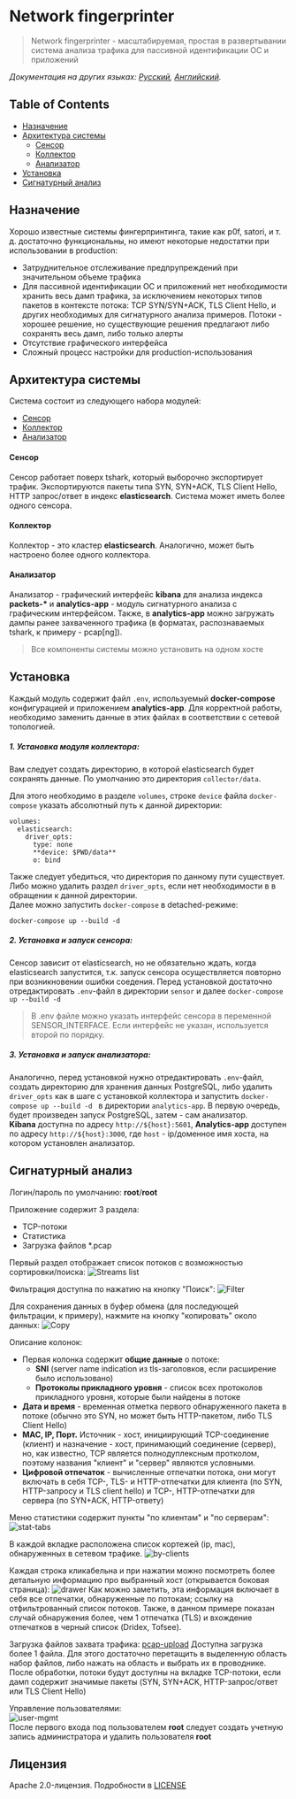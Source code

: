 # Network fingerprinter

> Network fingerprinter - масштабируемая, простая в развертывании система анализа трафика для пассивной идентификации ОС и приложений

*Документация на других языках: [Русский](README.ru.md), [Английский](README.md).*

## Table of Contents

- [Назначение](#назначение)
- [Архитектура системы](#архитектура-системы)
	- [Сенсор](#сенсор)
	- [Коллектор](#коллектор)
	- [Анализатор](#анализатор)
- [Установка](#установка)
- [Сигнатурный анализ](#сигнатурный-анализ)

## Назначение
Хорошо известные системы фингерпринтинга, такие как p0f, satori, и т. д. достаточно функциональны, но имеют некоторые недостатки при использовании в production: 
* Затруднительное отслеживание предпрупреждений при значительном объеме трафика
* Для пассивной идентификации ОС и приложений нет необходимости хранить весь дамп трафика, за исключением некоторых типов пакетов в контексте потока: TCP SYN/SYN+ACK, TLS Client Hello, и других необходимых для сигнатурного анализа примеров. Потоки - хорошее решение, но существующие решения предлагают либо сохранять весь дамп, либо только алерты
* Отсутствие графического интерфейса
* Сложный процесс настройки для production-использования

## Архитектура системы

Система состоит из следующего набора модулей:
* [Сенсор](#сенсор)
* [Коллектор](#коллектор)
* [Анализатор](#анализатор)

#### Сенсор 

Сенсор работает поверх tshark, который выборочно экспортирует трафик. Экспортируются пакеты типа SYN, SYN+ACK, TLS Client Hello, HTTP запрос/ответ в индекс **elasticsearch**. Система может иметь более одного сенсора.

#### Коллектор

Коллектор - это кластер **elasticsearch**. Аналогично, может быть настроено более одного коллектора.

#### Анализатор

Анализатор - графический интерфейс **kibana** для анализа индекса **packets-\*** и **analytics-app** - модуль сигнатурного анализа с графическим интерфейсом. Также, в **analytics-app** можно загружать дампы ранее захваченного трафика (в форматах, распознаваемых tshark, к примеру - pcap[ng]).

> Все компоненты системы можно установить на одном хосте

## Установка

Каждый модуль содержит файл `.env`, используемый **docker-compose** конфигурацией и приложением **analytics-app**. Для корректной работы, необходимо заменить данные в этих файлах в соответствии с сетевой топологией.

##### 1. Установка модуля коллектора:
Вам следует создать директорию, в которой elasticsearch будет сохранять данные.
По умолчанию это директория `collector/data`.

Для этого необходимо в разделе `volumes`, строке `device` файла `docker-compose` указать абсолютный путь к данной директории:
```
volumes:
  elasticsearch:
    driver_opts:
      type: none
      **device: $PWD/data**
      o: bind
```
Также следует убедиться, что директория по данному пути существует.\
Либо можно удалить раздел `driver_opts`, если нет необходимости в в обращении к данной директории.\
Далее можно запустить `docker-compose` в detached-режиме:
```
docker-compose up --build -d 
```

##### 2. Установка и запуск сенсора:

Сенсор зависит от elasticsearch, но не обязательно ждать, когда elasticsearch запустится, т.к. запуск сенсора осуществляется повторно при возникновении ошибки соедения. Перед установкой достаточно отредактировать `.env`-файл в директории `sensor` и далее `docker-compose up --build -d`
> В .env файле можно указать интерфейс сенсора в переменной SENSOR_INTERFACE. Если интерфейс не указан, используется второй по порядку.

##### 3. Установка и запуск анализатора:

Аналогично, перед установкой нужно отредактировать `.env`-файл, создать директорию для хранения данных PostgreSQL, либо удалить `driver_opts` как в шаге с установкой коллектора и запустить `docker-compose up --build -d ` в директории `analytics-app`. В первую очередь, будет произведен запуск PostgreSQL, затем - сам анализатор.\
**Kibana** доступна по адресу `http://${host}:5601`,
**Analytics-app** доступен по адресу `http://${host}:3000`, где `host` - ip/доменное имя хоста, на котором установлен анализатор. 

## Сигнатурный анализ

Логин/пароль по умолчанию: **root**/**root**

Приложение содержит 3 раздела:
* TCP-потоки
* Статистика
* Загрузка файлов \*.pcap

Первый раздел отображает список потоков с возможностью сортировки/поиска:
![Streams list](https://i.imgur.com/OCgxgzz.png)

Фильтрация доступна по нажатию на кнопку "Поиск":
![Filter](https://i.imgur.com/X5O27Zy.png)

Для сохранения данных в буфер обмена (для последующей фильтрации, к примеру), нажмите на кнопку "копировать" около данных:
![Copy](https://i.imgur.com/CEoOfhZ.png)

Описание колонок:
* Первая колонка содержит **общие данные** о потоке:
	* **SNI** (server name indication из tls-заголовков, если расширение было использовано)
	* **Протоколы прикладного уровня** - список всех протоколов прикладного уровня, которые были найдены в потоке
* **Дата и время** - временная отметка первого обнаруженного пакета в потоке (обычно это SYN, но может быть HTTP-пакетом, либо TLS Client Hello)
* **MAC, IP, Порт.** Источник - хост, инициирующий TCP-соединение (клиент) и назначение - хост, принимающий соединение (сервер), но, как известно, TCP является полнодуплексным протколом, поэтому названия "клиент" и "сервер" являются условными.
* **Цифровой отпечаток** - вычисленные отпечатки потока, они могут включать в себя TCP-, TLS- и HTTP-отпечатки для клиента (по SYN, HTTP-запросу и TLS client hello) и TCP-, HTTP-отпечатки для сервера (по SYN+ACK, HTTP-ответу)

Меню статистики содержит пункты "по клиентам" и "по серверам":
![stat-tabs](https://i.imgur.com/CoGpUNB.png)

В каждой вкладке расположена список кортежей (ip, mac), обнаруженных в сетевом трафике.
![by-clients](https://i.imgur.com/FBhRkMb.png)

Каждая строка кликабельна и при нажатии можно посмотреть более детальную информацию про выбранный хост (открывается боковая страница):
![drawer](https://i.imgur.com/JKTtCAw.png)
Как можно заметить, эта информация включает в себя все отпечатки, обнаруженные по потокам; ссылку на отфильтрованный список потоков. Также, в данном примере показан случай обнаружения более, чем 1 отпечатка (TLS) и вхождение отпечатков в черный список (Dridex, Tofsee).

Загрузка файлов захвата трафика:
[pcap-upload](https://i.imgur.com/dTQf184.png)
Доступна загрузка более 1 файла. Для этого достаточно перетащить в выделенную область набор файлов, либо нажать на область и выбрать их в проводнике. После обработки, потоки будут доступны на вкладке TCP-потоки, если дамп содержит значимые пакеты (SYN, SYN+ACK, HTTP-запрос/ответ или TLS Client Hello) 

Управление пользователями:\
![user-mgmt](https://i.imgur.com/3qJEz9w.png)\
После первого входа под пользователем **root** следует создать учетную запись администратора и удалить пользователя **root**

## Лицензия
Apache 2.0-лицензия. Подробности в [LICENSE](LICENSE)
